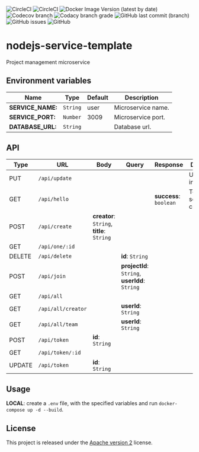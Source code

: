 ![CircleCI](https://img.shields.io/circleci/build/github/ShipyardSuite/user/develop?label=build%20%28develop%29&logo=circleci&style=flat-square)
![CircleCI](https://img.shields.io/circleci/build/github/ShipyardSuite/user/master?label=build%20%28master%29&logo=circleci&style=flat-square)
![Docker Image Version (latest by date)](https://img.shields.io/docker/v/shipyardsuite/user?logo=docker&logoColor=ffffff&sort=date&style=flat-square)
![Codecov branch](https://img.shields.io/codecov/c/github/ShipyardSuite/user/develop?label=coverage&logo=codecov&logoColor=ffffff&style=flat-square)
![Codacy branch grade](https://img.shields.io/codacy/grade/ea58325a7d9a4dfd973be73484374dfd/develop?label=code%20quality%20&logo=codacy&style=flat-square)
![GitHub last commit (branch)](https://img.shields.io/github/last-commit/shipyardsuite/user/develop?logo=github&style=flat-square)
![GitHub issues](https://img.shields.io/github/issues-raw/shipyardsuite/user?logo=github&style=flat-square)
![GitHub](https://img.shields.io/github/license/shipyardsuite/user?style=flat-square)

# nodejs-service-template

Project management microservice

## Environment variables

| Name                  | Type     | Default | Description                       |
| --------------------- | -------- | ------- | --------------------------------- |
| **SERVICE_NAME:**     | `String` | user    | Microservice name.                |
| **SERVICE_PORT:**     | `Number` | 3009    | Microservice port.                |
| **DATABASE_URL:**     | `String` |         | Database url.                     |

## API

| Type | URL             | Body                                        | Query               | Response               | Description                                             |
| ---- | ----------------| ------------------------------------------- | -------------------- | ---------------------- | ------------------------------------------------------- |
| PUT  | `/api/update`   |                                             |                      |                        | Update user informations.                               |
| GET    | `/api/hello`       |                                        |                      | **success**: `boolean` | Testing service connection.                             |
| POST   | `/api/create`      | **creator**: `String`, **title**: `String` |                      |                        |                                                         |
| GET    | `/api/one/:id`     |                                            |                      | | |
| DELETE | `/api/delete`      |                                            |  **id**: `String`    | | |
| POST   | `/api/join`        |                                        | **projectId**: `String`, **userIdd**: `String` | | |
| GET    | `/api/all`         |                                        |                      | | |
| GET    | `/api/all/creator` |                                        | **userId**: `String` | | |
| GET    | `/api/all/team`    |                                        | **userId**: `String` | | |
| POST   | `/api/token`       | **id**: `String`                       |                      | | |
| GET    | `/api/token/:id`   |                                        |                      | | |
| UPDATE | `/api/token`       | **id**: `String`                       |                      | | |

## Usage

**LOCAL**: create a `.env` file, with the specified variables and run `docker-compose up -d --build`.

## License

This project is released under the [Apache version 2](LICENSE) license.
